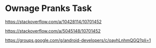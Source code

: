 # Ownage Pranks Task

https://stackoverflow.com/a/10428114/10701452

https://stackoverflow.com/a/5045148/10701452

https://groups.google.com/g/android-developers/c/oayhLnhmQGQ?pli=1